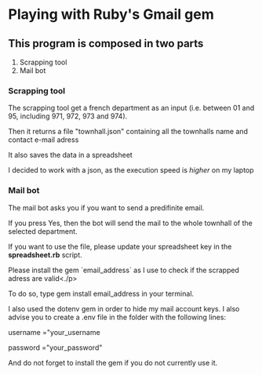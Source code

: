 <h1>Playing with Ruby's Gmail gem</h1>

<h2>This program is composed in two parts</h2>
<ol>
  <li>Scrapping tool</li>
  <li>Mail bot</li>
</ol>

<h3>Scrapping tool</h3>
<p>The scrapping tool get a french department as an input (i.e. between 01 and 95, including 971, 972, 973 and 974).</p>
<p>Then it returns a file "townhall.json" containing all the townhalls name and contact e-mail adress</p>
<p>It also saves the data in a spreadsheet</p>
<p>I decided to work with a json, as the execution speed is <em>higher</em> on my laptop</p>

<h3>Mail bot</h3>

<p>The mail bot asks you if you want to send a predifinite email.</p>
<p>If you press Yes, then the bot will send the mail to the whole townhall of the selected department.</p>

<p>If you want to use the file, please update your spreadsheet key in the <strong>spreadsheet.rb</strong> script.</p>

<p>Please install the gem `email_address` as I use to check if the scrapped adress are valid<./p>
<p>To do so, type gem install email_address in your terminal.</p>

<p>I also used the dotenv gem in order to hide my mail account keys. I also advise you to create a .env file in the folder with the following lines:</p>

<p>username ="your_username</p>
<p>password ="your_password"</p>

<p>And do not forget to install the gem if you do not currently use it.</p>
